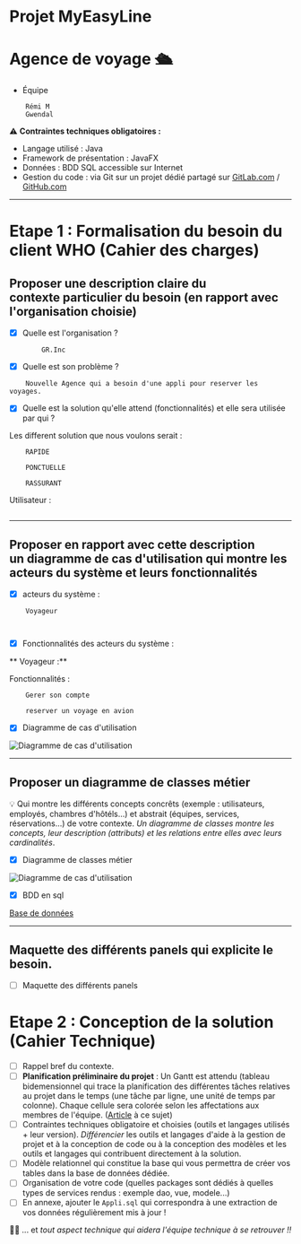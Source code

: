 # Projet MyEasyLine

# Agence de voyage 🛳

- Équipe
```
    Rémi M
    Gwendal
```
<aside>
    
⚠️ **Contraintes techniques obligatoires :**

</aside>

- Langage utilisé : Java
- Framework de présentation : JavaFX
- Données : BDD SQL accessible sur Internet
- Gestion du code : via Git sur un projet dédié partagé sur [GitLab.com](http://gitlab.com/) / [GitHub.com](https://github.com/)

---

# **Etape 1 : Formalisation du besoin du client WHO (Cahier des charges)**

## Proposer une **description claire du contexte** particulier du besoin (en rapport avec l'organisation choisie)

- [x]  Quelle est l'organisation ?
```
        GR.Inc

```
- [x]  Quelle est son problème ?
```
    Nouvelle Agence qui a besoin d'une appli pour reserver les voyages.
```
- [x]  Quelle est la solution qu'elle attend (fonctionnalités) et elle sera utilisée par qui ?

Les different solution que nous voulons serait : 
```
    RAPIDE

    PONCTUELLE

    RASSURANT
```
Utilisateur :
```

```
---

## Proposer en rapport avec cette description un **diagramme de cas d'utilisation** qui montre les acteurs du système et leurs fonctionnalités

- [x]  acteurs du système :
```
    Voyageur 



```
- [x]  Fonctionnalités des acteurs du système :

** Voyageur :**

Fonctionnalités :
```    
    Gerer son compte 

    reserver un voyage en avion

```    

- [X]  Diagramme de cas d'utilisation

![Diagramme de cas d'utilisation]()

---

## Proposer **un diagramme de classes métier**

<aside>
    
💡 Qui montre les différents concepts concrêts (exemple : utilisateurs, employés, chambres d'hôtéls...) et abstrait (équipes, services, réservations...) de votre contexte. *Un diagramme de classes montre les concepts, leur description (attributs) et les relations entre elles avec leurs cardinalités*.

</aside>

- [X]  Diagramme de classes métier

![Diagramme de cas d'utilisation]()

- [X]  BDD en sql 

[Base de données]()

---

## Maquette des différents panels qui explicite le besoin.

- [ ]  Maquette des différents panels

# **Etape 2 : Conception de la solution (Cahier Technique)**

- [ ]  Rappel bref du contexte.
- [ ]  **Planification préliminaire du projet** : Un Gantt est attendu (tableau bidemensionnel qui trace la planification des différentes tâches relatives au projet dans le temps (une tâche par ligne, une unité de temps par colonne). Chaque cellule sera colorée selon les affectations aux membres de l'équipe. ([Article](https://fr.venngage.com/blog/modeles-diagrammes-gantt-projet/) à ce sujet)
- [ ]  Contraintes techniques obligatoire et choisies (outils et langages utilisés + leur version). *Différencier* les outils et langages d'aide à la gestion de projet et à la conception de code ou à la conception des modèles et les outils et langages qui contribuent directement à la solution.
- [ ]  Modèle relationnel qui constitue la base qui vous permettra de créer vos tables dans la base de données dédiée.
- [ ]  Organisation de votre code (quelles packages sont dédiés à quelles types de services rendus : exemple dao, vue, modele...)
- [ ]  En annexe, ajouter le `Appli.sql` qui correspondra à une extraction de vos données régulièrement mis à jour !

<aside>
    
☝🏻 ... et *tout aspect technique qui aidera l'équipe technique à se retrouver !!*

</aside>
